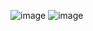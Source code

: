 ![image](https://github.com/user-attachments/assets/d7d5a012-653b-459d-97de-fd5e5c28bf63)
![image](https://github.com/user-attachments/assets/13522542-319f-4da9-94dc-bbe428e19b67)
